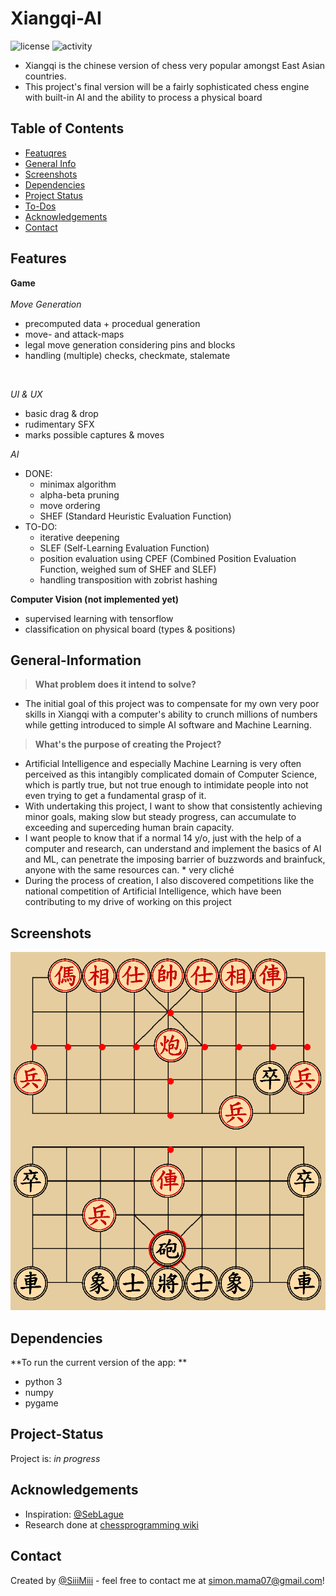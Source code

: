 # Xiangqi-AI
![license](https://img.shields.io/github/license/SiiiMiii/Chess-AI)
![activity](https://img.shields.io/github/commit-activity/m/SiiiMiii/Chess-AI)
* Xiangqi is the chinese version of chess very popular amongst East Asian countries.
* This project's final version will be a fairly sophisticated chess engine with built-in AI and the ability to process a physical board

## Table of Contents
* [Featuqres](#features)
* [General Info](#general-information)
* [Screenshots](#screenshots)
* [Dependencies](#dependencies)
* [Project Status](#project-status)
* [To-Dos](#to-dos)
* [Acknowledgements](#acknowledgements)
* [Contact](#contact)

## Features

**Game**
<br/><br/>
_Move Generation_
  * precomputed data + procedual generation
  * move- and attack-maps
  * legal move generation considering pins and blocks
  * handling (multiple) checks, checkmate, stalemate
  <br/>

_UI & UX_<br/>
* basic drag & drop
* rudimentary SFX
* marks possible captures & moves

_AI_
* DONE:
  * minimax algorithm
  * alpha-beta pruning
  * move ordering
  * SHEF (Standard Heuristic Evaluation Function)
* TO-DO:
  * iterative deepening
  * SLEF (Self-Learning Evaluation Function)
  * position evaluation using CPEF (Combined Position Evaluation Function, weighed sum of SHEF and  SLEF)
  * handling transposition with zobrist hashing

**Computer Vision (not implemented yet)**
* supervised learning with tensorflow
* classification on physical board (types & positions)

## General-Information
> **What problem does it intend to solve?**
* The initial goal of this project was to compensate for my own very poor skills in Xiangqi with a computer's ability to crunch millions of numbers while getting introduced to simple AI software and Machine Learning.
> **What's the purpose of creating the Project?**
* Artificial Intelligence and especially Machine Learning is very often perceived as this intangibly complicated domain of Computer Science, which is partly true, but not true enough to intimidate people into not even trying to get a fundamental grasp of it.
* With undertaking this project, I want to show that consistently achieving minor goals, making slow but steady progress, can accumulate to exceeding and superceding human brain capacity.
* I want people to know that if a normal 14 y/o, just with the help of a computer and research, can understand and implement the basics of AI and ML, can penetrate the imposing barrier of buzzwords and brainfuck, anyone with the same resources can. * very cliché
* During the process of creation, I also discovered competitions like the national competition of Artificial Intelligence, which have been contributing to my drive of working on this project

## Screenshots
![Screenshot](./assets/screenshots/10.07.png)

## Dependencies
**To run the current version of the app: **
* python 3
* numpy
* pygame

## Project-Status
Project is: _in progress_

## Acknowledgements
* Inspiration: [@SebLague](https://github.com/SebLague)
* Research done at [chessprogramming wiki](https://www.chessprogramming.org/)

## Contact
Created by [@SiiiMiii](https://github.com/SiiiMiii) - feel free to contact me at simon.mama07@gmail.com!
